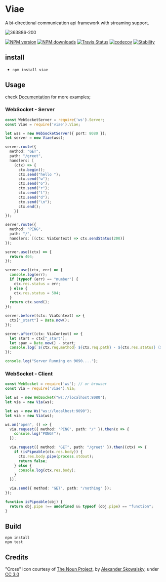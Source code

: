 # Viae

A bi-directional communication api framework with streaming support. 

![363886-200](https://cloud.githubusercontent.com/assets/3584509/22102513/a04d0904-de2f-11e6-9591-ebfa2516ea07.png)

[![NPM version][npm-image]][npm-url]
[![NPM downloads][npm-downloads]][npm-url]
[![Travis Status][travis-image]][travis-url]
[![codecov](https://codecov.io/gh/MeirionHughes/viae/branch/master/graph/badge.svg)](https://codecov.io/gh/MeirionHughes/viae)
[![Stability][stability-image]][stability-url]

## install

* `npm install viae` 

## Usage

check [Documentation](https://github.com/MeirionHughes/viae/wiki) for more examples; 

### WebSocket - Server

```ts
const WebSocketServer = require('ws').Server;
const Viae = require('viae').Viae;

let wss = new WebSocketServer({ port: 8080 });
let server = new Viae(wss);

server.route({
  method: "GET",
  path: "/greet",
  handlers: [
    (ctx) => {
      ctx.begin();
      ctx.send("hello ");
      ctx.send("w");
      ctx.send("o");
      ctx.send("r");
      ctx.send("l");
      ctx.send("d");
      ctx.send("\n");
      ctx.end();
    }]
});

server.route({
  method: "PING",
  path: "/",
  handlers: [(ctx: ViaContext) => ctx.sendStatus(200)]
});

server.use((ctx) => {
  return 404;
});

server.use((ctx, err) => {
  console.log(err);
  if (typeof (err) == "number") {
    ctx.res.status = err;
  } else {
    ctx.res.status = 504;
  }
  return ctx.send();
});

server.before((ctx: ViaContext) => {
  ctx["_start"] = Date.now();
});

server.after((ctx: ViaContext) => {
  let start = ctx["_start"];
  let span = Date.now() - start;
  console.log(`${ctx.req.method} ${ctx.req.path} - ${ctx.res.status} (${span}ms)`);
});

console.log("Server Running on 9090....");
```

### WebSocket - Client

```ts
const WebSocket = require('ws'); // or browser
const Via = require('viae').Via;

let ws = new WebSocket("ws://localhost:8080");
let via = new Via(ws);

let ws = new Ws("ws://localhost:9090");
let via = new Via(ws);

ws.on("open", () => {
  via.request({ method: "PING", path: "/" }).then(x => {
    console.log("PONG!");
  });

  via.request({ method: "GET", path: "/greet" }).then((ctx) => {
    if (isPipeable(ctx.res.body)) {
      ctx.res.body.pipe(process.stdout);
      return false;
    } else {
      console.log(ctx.res.body);
    }
  });

  via.send({ method: "GET", path: "/nothing" });
});

function isPipeable(obj) {
  return obj.pipe !== undefined && typeof (obj.pipe) == "function";
}
```

## Build

```
npm install
npm test
```

## Credits
"Cross" Icon courtesy of [The Noun Project](https://thenounproject.com/), by [Alexander Skowalsky](https://thenounproject.com/sandorsz/), under [CC 3.0](http://creativecommons.org/licenses/by/3.0/us/)

[npm-url]: https://npmjs.org/package/viae
[npm-image]: http://img.shields.io/npm/v/viae.svg
[npm-downloads]: http://img.shields.io/npm/dm/viae.svg
[travis-url]: https://travis-ci.org/MeirionHughes/viae
[travis-image]: https://img.shields.io/travis/MeirionHughes/viae/master.svg
[stability-image]: https://img.shields.io/badge/stability-1%20%3A%20unstable-red.svg
[stability-url]: https://nodejs.org/api/documentation.html#documentation_stability_index
